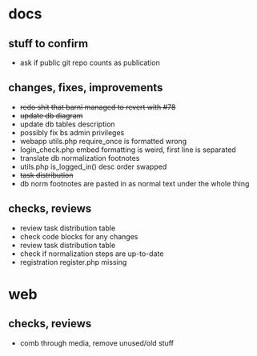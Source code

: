 # docs
## stuff to confirm
- ask if public git repo counts as publication

## changes, fixes, improvements
- ~~redo shit that barni managed to revert with #78~~
- ~~update db diagram~~
- update db tables description
- possibly fix bs admin privileges
- webapp utils.php require_once is formatted wrong
- login_check.php embed formatting is weird, first line is separated
- translate db normalization footnotes
- utils.php is_logged_in() desc order swapped
- ~~task distribution~~
- db norm footnotes are pasted in as normal text under the whole thing

## checks, reviews
- review task distribution table
- check code blocks for any changes
- review task distribution table
- check if normalization steps are up-to-date
- registration register.php missing

# web
## checks, reviews
- comb through media, remove unused/old stuff
